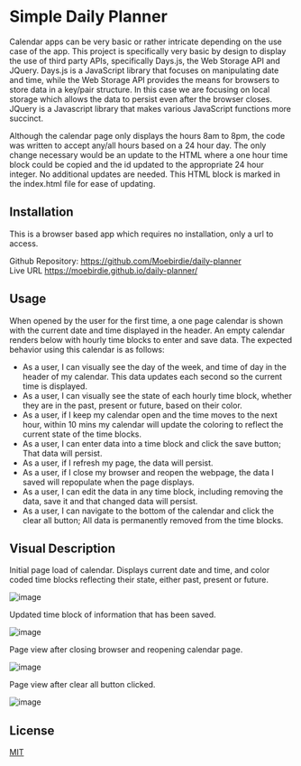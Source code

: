 # Simple Daily Planner
Calendar apps can be very basic or rather intricate depending on the use case of the app.  This project is specifically very basic by design to display the use of third party APIs, specifically Days.js, the Web Storage API and JQuery.  Days.js is a JavaScript library that focuses on manipulating date and time, while the Web Storage API provides the means for browsers to store data in a key/pair structure. In this case we are focusing on local storage which allows the data to persist even after the browser closes. JQuery is a Javascript library that makes various JavaScript functions more succinct.

Although the calendar page only displays the hours 8am to 8pm, the code was written to accept any/all hours based on a 24 hour day.  The only change necessary would be an update to the HTML where a one hour time block could be copied and the id updated to the appropriate 24 hour integer. No additional updates are needed.  This HTML block is marked in the index.html file for ease of updating.


## Installation
This is a browser based app which requires no installation, only a url to access.

Github Repository:  https://github.com/Moebirdie/daily-planner  
Live URL https://moebirdie.github.io/daily-planner/


## Usage
When opened by the user for the first time, a one page calendar is shown with the current date and time displayed in the header.  An empty calendar renders below with hourly time blocks to enter and save data.  The expected behavior using this calendar is as follows:

* As a user, I can visually see the day of the week, and time of day in the header of my calendar. This data updates each second so the current time is displayed.  
* As a user, I can visually see the state of each hourly time block, whether they are in the past, present or future, based on their color.  
* As a user, if I keep my calendar open and the time moves to the next hour, within 10 mins my calendar will update the coloring to reflect the current state of the time blocks.
* As a user, I can enter data into a time block and click the save button; That data will persist.  
* As a user, if I refresh my page, the data will persist.  
* As a user, if I close my browser and reopen the webpage, the data I saved will repopulate when the page displays.  
* As a user, I can edit the data in any time block, including removing the data, save it and that changed data will persist.  
* As a user, I can navigate to the bottom of the calendar and click the clear all button; All data is permanently removed from the time blocks.  
    
## Visual Description

Initial page load of calendar.  Displays current date and time, and color coded time blocks reflecting their state, either past, present or future.

![image](https://github.com/Moebirdie/daily-planner/assets/93432701/02d4d80c-6d54-4115-9fcd-878c6fdd4fd9)


Updated time block of information that has been saved.

![image](https://github.com/Moebirdie/daily-planner/assets/93432701/743d0dc8-07ac-46f3-92b9-bb7b134108fe)


Page view after closing browser and reopening calendar page.

![image](https://github.com/Moebirdie/daily-planner/assets/93432701/d0ce54ab-debb-4db2-9c2e-33eed9fdfaa5)


Page view after clear all button clicked.
    
![image](https://github.com/Moebirdie/daily-planner/assets/93432701/81a001b3-34b0-40cc-97bf-c721a223db47)



## License
[MIT](https://choosealicense.com/licenses/mit/)



